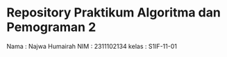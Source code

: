 # Repository Praktikum Algoritma dan Pemograman 2
Nama : Najwa Humairah
NIM : 2311102134
kelas : S1IF-11-01
